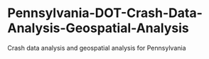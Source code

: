 # Pennsylvania-DOT-Crash-Data-Analysis-Geospatial-Analysis
Crash data analysis and geospatial analysis for Pennsylvania
